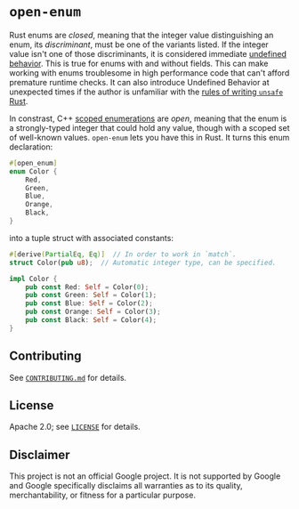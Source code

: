 # `open-enum`

Rust enums are _closed_, meaning that the integer value distinguishing an enum, its _discriminant_,
must be one of the variants listed. If the integer value isn't one of those discriminants, it
is considered immediate [undefined behavior][ub]. This is true for enums with and without fields.
This can make working with enums troublesome in high performance code that can't afford premature
runtime checks.
It can also introduce Undefined Behavior at unexpected times if the author is unfamiliar with
the [rules of writing `unsafe` Rust][nomicon].

In constrast, C++ [scoped enumerations][cpp-scoped-enum] are _open_, meaning that the enum is a
strongly-typed integer that could hold any value, though with a scoped set of well-known values.
`open-enum` lets you have this in Rust. It turns this enum declaration:

``` rust
#[open_enum]
enum Color {
    Red,
    Green,
    Blue,
    Orange,
    Black,
}
```

into a tuple struct with associated constants:

```rust
#[derive(PartialEq, Eq)]  // In order to work in `match`.
struct Color(pub u8);  // Automatic integer type, can be specified.

impl Color {
    pub const Red: Self = Color(0);
    pub const Green: Self = Color(1);
    pub const Blue: Self = Color(2);
    pub const Orange: Self = Color(3);
    pub const Black: Self = Color(4);
}
```

[cpp-scoped-enum]: https://en.cppreference.com/w/cpp/language/enum#Scoped_enumerations
[nomicon]: https://doc.rust-lang.org/nomicon/
[ub]: https://doc.rust-lang.org/reference/behavior-considered-undefined.html

## Contributing

See [`CONTRIBUTING.md`](CONTRIBUTING.md) for details.

## License

Apache 2.0; see [`LICENSE`](LICENSE) for details.

## Disclaimer

This project is not an official Google project. It is not supported by
Google and Google specifically disclaims all warranties as to its quality,
merchantability, or fitness for a particular purpose.
